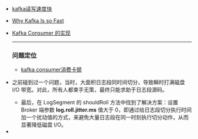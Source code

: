 - [kafka读写速度快](https://mp.weixin.qq.com/s/B0RjuajTKe94iz6FCRn1Fw)

- [Why Kafka Is so Fast](https://medium.com/swlh/why-kafka-is-so-fast-bde0d987cd03)

- [Kafka Consumer 的实现]([http://luojinping.com/2017/11/12/Kafka-Consumer-%E7%9A%84%E5%AE%9E%E7%8E%B0/](http://luojinping.com/2017/11/12/Kafka-Consumer-的实现/))
  
  ---
  
  ### 问题定位
  
  - [kafka consumer消费卡顿](http://luojinping.com/2017/11/12/解决-Kafka-Consumer-卡顿的问题/)

- 之前碰到过一个问题，当时，大面积日志段同时间切分，导致瞬时打满磁盘 I/O 带宽。对此，所有人都束手无策，最终只能求助于日志段源码。
  
  - 最后，在 LogSegment 的 shouldRoll 方法中找到了解决方案：设置 Broker 端参数 **log.roll.jitter.ms** 值大于 0，即通过给日志段切分执行时间加一个扰动值的方式，来避免大量日志段在同一时刻执行切分动作，从而显著降低磁盘 I/O。

- 